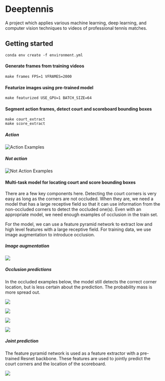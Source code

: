 # Deeptennis

A project which applies various machine learning, deep learning, and computer vision techniques
to videos of professional tennis matches.

## Getting started

```
conda env create -f environment.yml
```

#### Generate frames from training videos

```
make frames FPS=1 VFRAMES=2000
```

#### Featurize images using pre-trained model

```
make featurized USE_GPU=1 BATCH_SIZE=64
```

#### Segment action frames, detect court and scoreboard bounding boxes

```
make court_extract
make score_extract
```

##### Action

![Action Examples](https://github.com/sethah/deeptennis/blob/master/docs/static/img/action_examples.png)

##### Not action

![Not Action Examples](https://github.com/sethah/deeptennis/blob/master/docs/static/img/not_action_examples.png)

#### Multi-task model for locating court and score bounding boxes

There are a few key components here. Detecting the court corners is very easy
as long as the corners are not occluded. When they are, we need a model that has a
large receptive field so that it can use information from the non-occluded corners
to detect the occluded one(s). Even with an appropriate model, we need enough examples
of occlusion in the train set. 

For the model, we can use a feature pyramid network to extract low and high level 
features with a large receptive field. For training data, we use image augmentation
to introduce occlusion.

##### Image augmentation

![](https://github.com/sethah/deeptennis/blob/master/docs/static/img/image_augmentation.png)

##### Occlusion predictions

In the occluded examples below, the model still detects the correct corner location,
but is less certain about the prediction. The probability mass is more spread out.

![](https://github.com/sethah/deeptennis/blob/master/docs/static/img/french_occluded.png)

![](https://github.com/sethah/deeptennis/blob/master/docs/static/img/djok_murr_french_occluded_hmap.png)

![](https://github.com/sethah/deeptennis/blob/master/docs/static/img/nadal_marterer_french_occluded.png)

![](https://github.com/sethah/deeptennis/blob/master/docs/static/img/nadal_marterer_french_occluded_hmap.png)

##### Joint prediction

The feature pyramid network is used as a feature extractor with a pre-trained Resnet 
backbone. These features are used to jointly predict the court corners and the location
of the scoreboard.

![](https://github.com/sethah/deeptennis/blob/master/docs/static/img/joint_prediction_outlines.png)


